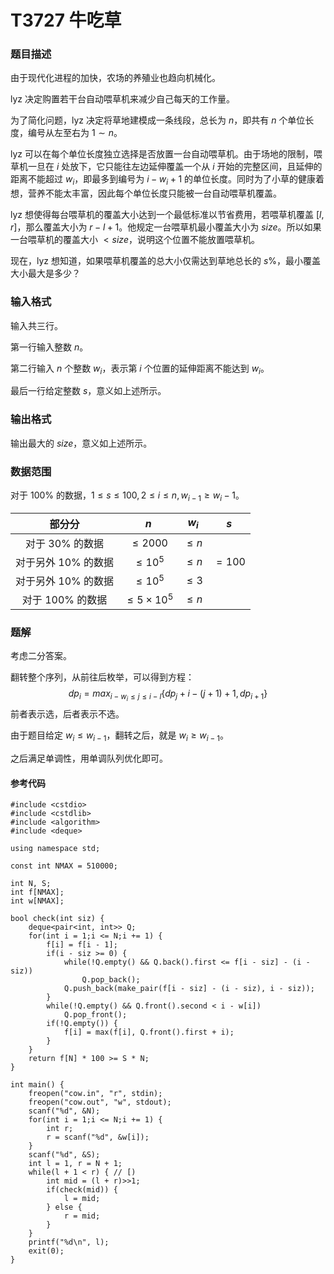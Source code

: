 # T3727 牛吃草

### 题目描述

由于现代化进程的加快，农场的养殖业也趋向机械化。

lyz 决定购置若干台自动喂草机来减少自己每天的工作量。

为了简化问题，lyz 决定将草地建模成一条线段，总长为 $n$，即共有 $n$ 个单位长度，编号从左至右为 $1\sim n$。

lyz 可以在每个单位长度独立选择是否放置一台自动喂草机。由于场地的限制，喂草机一旦在 $i$ 处放下，它只能往左边延伸覆盖一个从 $i$ 开始的完整区间，且延伸的距离不能超过 $w_i$，即最多到编号为 $i-w_i+1$ 的单位长度。同时为了小草的健康着想，营养不能太丰富，因此每个单位长度只能被一台自动喂草机覆盖。

lyz 想使得每台喂草机的覆盖大小达到一个最低标准以节省费用，若喂草机覆盖 $[l,r]$，那么覆盖大小为 $r-l+1$。他规定一台喂草机最小覆盖大小为 $size$。所以如果一台喂草机的覆盖大小 $<size$，说明这个位置不能放置喂草机。

现在，lyz 想知道，如果喂草机覆盖的总大小仅需达到草地总长的 $s\%$，最小覆盖大小最大是多少？

### 输入格式

输入共三行。

第一行输入整数 $n$。

第二行输入 $n$ 个整数 $w_i$，表示第 $i$ 个位置的延伸距离不能达到 $w_i$。

最后一行给定整数 $s$，意义如上述所示。

### 输出格式

输出最大的 $size$，意义如上述所示。

### 数据范围

对于 $100\%$ 的数据，$1\leq s\leq 100, 2\leq i\leq n,w_{i-1}\geq w_i-1$。

|         部分分         |         $n$         |  $w_i$   | $s$    |
| :--------------------: | :-----------------: | :------: | ------ |
|   对于 $30\%$ 的数据   |     $\leq 2000$     | $\leq n$ |        |
| 对于另外 $10\%$ 的数据 |     $\leq 10^5$     | $\leq n$ | $=100$ |
| 对于另外 $10\%$ 的数据 |     $\leq 10^5$     | $\le 3$  |        |
|  对于 $100\%$ 的数据   | $\leq 5\times 10^5$ | $\le n$  |        |

<div style="page-break-after: always"></div>

### 题解

考虑二分答案。

翻转整个序列，从前往后枚举，可以得到方程：$$\displaystyle dp_i=max_{i-w_i\leq j\leq i-l}\{dp_j+i-(j+1)+1,dp_{i+1} \} $$前者表示选，后者表示不选。

由于题目给定 $w_i\leq w_{i-1}$，翻转之后，就是 $w_i\geq w_{i-1}$。

之后满足单调性，用单调队列优化即可。

#### 参考代码

```c++{.line-numbers}
#include <cstdio>
#include <cstdlib>
#include <algorithm>
#include <deque>

using namespace std;

const int NMAX = 510000;

int N, S;
int f[NMAX];
int w[NMAX];

bool check(int siz) {
    deque<pair<int, int>> Q;
    for(int i = 1;i <= N;i += 1) {
        f[i] = f[i - 1];
        if(i - siz >= 0) {
            while(!Q.empty() && Q.back().first <= f[i - siz] - (i - siz))
                Q.pop_back();
            Q.push_back(make_pair(f[i - siz] - (i - siz), i - siz));
        }
        while(!Q.empty() && Q.front().second < i - w[i])
            Q.pop_front();
        if(!Q.empty()) {
            f[i] = max(f[i], Q.front().first + i);
        }
    }
    return f[N] * 100 >= S * N;
}

int main() {
    freopen("cow.in", "r", stdin);
    freopen("cow.out", "w", stdout);
    scanf("%d", &N);
    for(int i = 1;i <= N;i += 1) {
        int r;
        r = scanf("%d", &w[i]);
    }
    scanf("%d", &S);
    int l = 1, r = N + 1;
    while(l + 1 < r) { // [)
        int mid = (l + r)>>1;
        if(check(mid)) {
            l = mid;
        } else {
            r = mid;
        }
    }
    printf("%d\n", l);
    exit(0);
}
```

<div style="page-break-after: always"></div>
